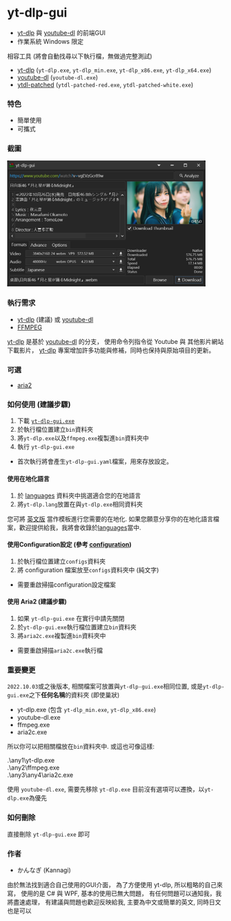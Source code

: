 # yt-dlp-gui

* [yt-dlp](https://github.com/yt-dlp/yt-dlp) 與 [youtube-dl](https://github.com/ytdl-org/youtube-dl) 的前端GUI
* 作業系統 Windows 限定

相容工具 (將會自動找尋以下執行檔，無做過完整測試)
* [yt-dlp](https://github.com/yt-dlp/yt-dlp) (`yt-dlp.exe`, `yt-dlp_min.exe`, `yt-dlp_x86.exe`, `yt-dlp_x64.exe`)
* [youtube-dl](https://github.com/ytdl-org/youtube-dl) (`youtube-dl.exe`)
* [ytdl-patched](https://github.com/ytdl-patched/ytdl-patched) (`ytdl-patched-red.exe`, `ytdl-patched-white.exe`)

### 特色
* 簡單使用
* 可攜式

### 截圖
<img src="screenshot03.png" width="460"/>

### 執行需求
* [yt-dlp](https://github.com/yt-dlp/yt-dlp) (建議) 或 [youtube-dl](https://github.com/ytdl-org/youtube-dl)
* [FFMPEG](https://ffmpeg.org/download.html#build-windows)

[yt-dlp](https://github.com/yt-dlp/yt-dlp) 是基於 [youtube-dl](https://github.com/ytdl-org/youtube-dl) 的分支，
使用命令列指令從 Youtube 與 其他影片網站 下載影片，
[yt-dlp](https://github.com/yt-dlp/yt-dlp) 專案增加許多功能與修補，同時也保持與原始項目的更新。

### 可選
* [aria2](https://aria2.github.io/)

### 如何使用 (建議步驟)
1. 下載 [`yt-dlp-gui.exe`](https://github.com/kannagi0303/yt-dlp-gui/releases)
2. 於執行檔位置建立`bin`資料夾
3. 將`yt-dlp.exe`以及`ffmpeg.exe`複製進`bin`資料夾中
4. 執行 `yt-dlp-gui.exe`

* 首次執行將會產生`yt-dlp-gui.yaml`檔案，用來存放設定。

#### 使用在地化語言
1. 於 [languages](/languages) 資料夾中挑選適合您的在地語言
2. 將`yt-dlp.lang`放置在與`yt-dlp.exe`相同資料夾

您可將 [英文版](/languages/en-US/yt-dlp-gui.lang) 當作模板進行您需要的在地化.
如果您願意分享你的在地化語言檔案，歡迎提供給我，我將會收錄於[languages](/languages)當中.

#### 使用Configuration設定 (參考 [configuration](https://github.com/yt-dlp/yt-dlp#configuration))
1. 於執行檔位置建立`configs`資料夾
2. 將 configuration 檔案放至`configs`資料夾中 (純文字)

* 需要重啟掃描configuration設定檔案

#### 使用 Aria2 (建議步驟)
1. 如果 `yt-dlp-gui.exe` 在實行中請先關閉
2. 於`yt-dlp-gui.exe`執行檔位置建立`bin`資料夾
3. 將`aria2c.exe`複製進`bin`資料夾中

* 需要重啟掃描`aria2c.exe`執行檔

### 重要變更
`2022.10.03`或之後版本, 相關檔案可放置與`yt-dlp-gui.exe`相同位置, 或是`yt-dlp-gui.exe`之下**任何名稱**的資料夾 (即使巢狀)
* yt-dlp.exe (包含 `yt-dlp_min.exe`, `yt-dlp_x86.exe`)
* youtube-dl.exe
* ffmpeg.exe
* aria2c.exe

所以你可以把相關檔放在`bin`資料夾中. 或這也可像這樣:

.\any1\yt-dlp.exe<br/>
.\any2\ffmpeg.exe<br/>
.\any3\any4\aria2c.exe<br/>

使用 `youtube-dl.exe`, 需要先移除 `yt-dlp.exe`
目前沒有選項可以遷換，以`yt-dlp.exe`為優先

### 如何刪除
直接刪除 `yt-dlp-gui.exe` 即可

### 作者
* かんなぎ (Kannagi)

由於無法找到適合自己使用的GUI介面，
為了方便使用 yt-dlp, 所以粗略的自己來寫，
使用的是 C# 與 WPF, 基本的使用已無大問題，
有任何問題可以通知我，我將盡速處理，
有建議與問題也歡迎反映給我, 主要為中文或簡單的英文, 同時日文也是可以
